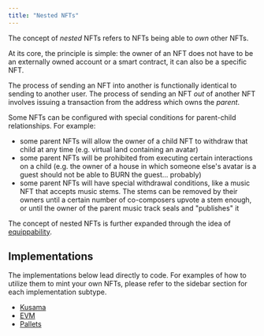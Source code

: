 ```yaml
---
title: "Nested NFTs"
---
```


The concept of _nested_ NFTs refers to NFTs being able to _own_ other NFTs.

At its core, the principle is simple: the owner of an NFT does not have to be an externally owned
account or a smart contract, it can also be a specific NFT.

The process of sending an NFT into another is functionally identical to sending to another user. The
process of sending an NFT _out_ of another NFT involves issuing a transaction from the address which
owns the _parent_.

Some NFTs can be configured with special conditions for parent-child relationships. For example:

- some parent NFTs will allow the owner of a child NFT to withdraw that child at any time (e.g.
  virtual land containing an avatar)
- some parent NFTs will be prohibited from executing certain interactions on a child (e.g. the owner
  of a house in which someone else's avatar is a guest should not be able to BURN the guest...
  probably)
- some parent NFTs will have special withdrawal conditions, like a music NFT that accepts music
  stems. The stems can be removed by their owners until a certain number of co-composers upvote a
  stem enough, or until the owner of the parent music track seals and "publishes" it

The concept of nested NFTs is further expanded through the idea of
[equippability](/lego25-equippable).

## Implementations

The implementations below lead directly to code. For examples of how to utilize them to mint your own NFTs, please refer to the sidebar section for each implementation subtype.

- [Kusama](https://github.com/rmrk-team/rmrk-spec/blob/master/standards/rmrk2.0.0/entities/nft.md#children)
- [EVM](https://github.com/rmrk-team/evm/blob/master/contracts/RMRK/RMRKNestable.sol)
- [Pallets](https://github.com/rmrk-team/rmrk-substrate/blob/main/pallets/rmrk-core/src/lib.rs)
